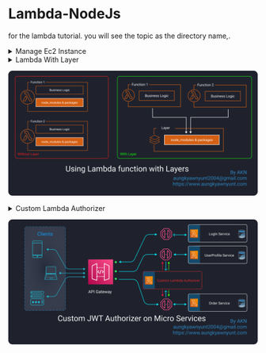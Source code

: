 # Lambda-NodeJs
for the lambda tutorial. you will see the topic as the directory name,.

<details>
 <summary>Manage Ec2 Instance</summary>
 
    Create Instance. 
    Start Instance. 
    Stop Instance. 
</details>

<details>
 <summary>Lambda With Layer</summary>

    Create Layer
    Create Function and use layer. 

</details>

 ![alt text](resources/lambdawithlayer.png) 
 
<details>
 <summary>Custom Lambda Authorizer</summary>
 
    Create Login Function. 
    Authorizer Function. 
    Profile Function. 
</details>

![alt text](resources/customauthorizer.png) 


